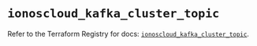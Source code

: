 # `ionoscloud_kafka_cluster_topic`

Refer to the Terraform Registry for docs: [`ionoscloud_kafka_cluster_topic`](https://registry.terraform.io/providers/ionos-cloud/ionoscloud/6.6.5/docs/resources/kafka_cluster_topic).

